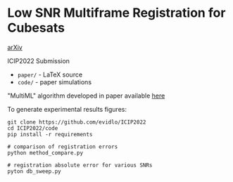 # Low SNR Multiframe Registration for Cubesats

[arXiv](https://arxiv.org/abs/2202.13042)

ICIP2022 Submission

- `paper/` - LaTeX source
- `code/` - paper simulations

"MultiML" algorithm developed in paper available [here](https://github.com/evidlo/multiml)

To generate experimental results figures:

    git clone https://github.com/evidlo/ICIP2022
    cd ICIP2022/code
    pip install -r requirements

    # comparison of registration errors
    python method_compare.py

    # registration absolute error for various SNRs
    pyton db_sweep.py
